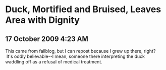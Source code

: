 # Duck, Mortified and Bruised, Leaves Area with Dignity
## 17 October 2009 4:23 AM

[ ][1]


This came from failblog, but I can repost because I grew up there, right?  It's oddly believable--I mean, someone there interpreting the duck waddling off as a refusal of medical treatment.

   [1]: http://failblog.org/2009/06/30/police-fail-4/
